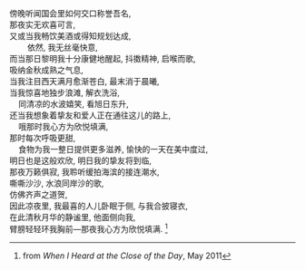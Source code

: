 傍晚听闻国会里如何交口称誉吾名,
<br>
那夜实无欢喜可言,
<br>
又或当我畅饮美酒或得知规划达成,
<br>
&nbsp;&nbsp;&nbsp;&nbsp;&nbsp;&nbsp;&nbsp;&nbsp;依然, 我无丝毫快意,
<br>
而当那日黎明我十分康健地醒起, 抖擞精神, 启喉而歌,
<br>
吸纳金秋成熟之气息,
<br>
当我注目西天满月愈渐苍白, 最末消于晨曦,
<br>
当我惊喜地独步浪滩, 解衣洗浴,
<br>
&nbsp;&nbsp;&nbsp;&nbsp;同清凉的水波嬉笑, 看旭日东升,
<br>
还当我想象着挚友和爱人正在通往这儿的路上,
<br>
&nbsp;&nbsp;&nbsp;&nbsp;哦那时我心方为欣悦填满,
<br>
那时每次呼吸更甜,
<br>
&nbsp;&nbsp;&nbsp;&nbsp;食物为我一整日提供更多滋养, 愉快的一天在美中度过,
<br>
明日也是这般欢欣, 明日我的挚友将到临,
<br>
那夜万籁俱寂, 我聆听缓拍海滨的接连潮水,
<br>
嘶嘶沙沙, 水浪同岸沙的歌,
<br>
    仿佛齐声之道贺,
<br>
因此凉夜里, 我最喜的人儿卧眠于侧, 与我合披寝衣,
<br>
在此清秋月华的静谧里, 他面侧向我,
<br>
臂膀轻轻环我胸前—那夜我心方为欣悦填满. [^1]

[^1]: from _When I Heard at the Close of the Day_, May 2011
